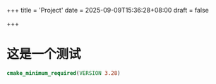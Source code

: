 +++
title = 'Project'
date = 2025-09-09T15:36:28+08:00
draft = false

+++

# 这是一个测试

```cmake
cmake_minimum_required(VERSION 3.28)
```

